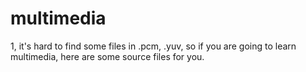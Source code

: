 # multimedia
1, it's hard to find some files in .pcm, .yuv, so if you are going to learn multimedia, here are some source files for you.
